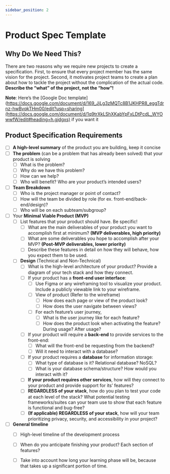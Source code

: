 ```yaml
---
sidebar_position: 2
---
```


# Product Spec Template

## Why Do We Need This?

There are two reasons why we require new projects to create a specification. First, to ensure that every project member has the same vision for the project. Second, it motivates project teams to create a plan about how to tackle the project without the complication of the actual code. **Describe the “what” of the project, not the “how”!**

**Note**: Here’s the [Google Doc template](https://docs.google.com/document/d/169_JjLg3zMQTc8B1JKHPR8_eggTdrnz-hwBvqkTHm00/edit?usp=sharing](https://docs.google.com/document/d/1q9trXkLShXKabYpFxLDtPcdL_WYOwwfW/edit#heading=h.gjdgxs) if you want it

## Product Specification Requirements

- [ ] **A high-level summary** of the product you are building, keep it concise
- [ ] **The problem** (can be a problem that has already been solved) that your product is solving
  - [ ] What is the problem?
  - [ ] Why do we have this problem?
  - [ ] How can we help?
  - [ ] Who will benefit? Who are your product’s intended users?
- [ ] **Team Breakdown**
  - [ ] Who is the project manager or point of contact?
  - [ ] How will the team be divided by role (for ex. front-end/back-end/design)?
  - [ ] Who will be on each subteam/subgroup?
- [ ] Your **Minimal Viable Product (MVP)**
  - [ ] List features that your product should have. Be specific!
    - [ ] What are the main deliverables of your product you want to accomplish first at minimum? **(MVP deliverables, high priority)**
    - [ ] What are some deliverables you hope to accomplish after your MVP? **(Post-MVP deliverables, lower priority)**
    - [ ] Describe these features in detail on how they will behave, how you expect them to be used.
  - [ ] **Design** (Technical and Non-Technical)
    - [ ] What is the high-level architecture of your product? Provide a diagram of your tech stack and how they connect.
    - [ ] If your product has a **front-end user interface**:
      - [ ] Use Figma or any wireframing tool to visualize your product. Include a publicly viewable link to your wireframe.
      - [ ] View of product (Refer to the wireframe)
        - [ ] How does each page or view of the product look?
        - [ ] How does the user navigate between views?
      - [ ] For each feature’s user journey,
        - [ ] What is the user journey like for each feature?
        - [ ] How does the product look when activating the feature? During usage? After usage?
    - [ ] If your product will require a **back-end** to provide services to the front-end:
      - [ ] What will the front-end be requesting from the backend?
      - [ ] Will it need to interact with a database?
    - [ ] If your product requires a **database** for information storage:
      - [ ] What type of database is it? Relational database? NoSQL?
      - [ ] What is your database schema/structure? How would you interact with it?
    - [ ] **If your product requires other services**, how will they connect to your product and provide support for its’ features?
    - [ ] **REGARDLESS of your stack**, how do you plan to test your code at each level of the stack? What potential testing frameworks/suites can your team use to show that each feature is functional and bug-free?
    - [ ] **(If applicable) REGARDLESS of your stack**, how will your team prioritizing privacy, security, and accessibility in your project?
- [ ] **General timeline**
  - [ ] High-level timeline of the development process
  - [ ] When do you anticipate finishing your product? Each section of features?
  - [ ] Take into account how long your learning phase will be, because that takes up a significant portion of time.






